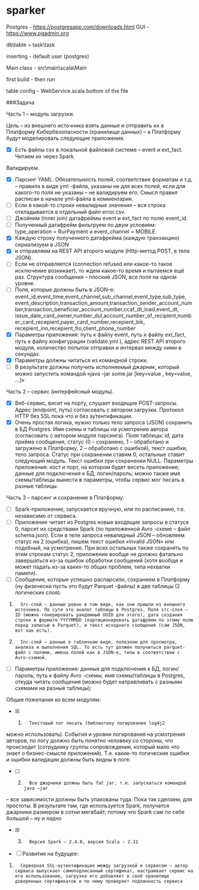 # sparker
Postgres - https://postgresapp.com/downloads.html
GUI - https://www.pgadmin.org

db\table = task\task

inserting - default user (postgres)

Main class - src\main\scala\Main 

first build - then run

table config - WebService.scala bottom of the file


###Задача

Часть 1 – модуль загрузки.

Цель – из внешнего источника взять данные и отправить их в Платформу Кибербезопасности (хранилище данных) – а Платформу
  будут моделировать следующие приложения.
  
- [x] Есть файлы csv в локальной файловой системе – event и ext_fact.
Читаем их через Spark.

Валидируем.
 - [x] Парсинг YAML. Обязательность полей, соответствие форматам и т.д. – правила в виде yml
 -файла, указаны не для всех полей, если для какого-то поля не указаны – не валидируем его. Смысл правил расписан в начале yml-файла в комментарии.
 - [ ] Если в какой-то строке невалидные значения – вся строка откладывается в отдельный файл error.csv.
 - [ ] Джойним (inner join) датафреймы event и ext_fact по полю event_id.
 - [ ] Полученный датафрейм фильтруем по двум условиям: type_operation = RurPayment и event_channel = MOBILE.
 - [x] Каждую строку полученного датафрейма (каждую транзакцию) сериализуем в JSON
 - [x] и отправляем на REST API второго модуля (Http-метод POST, в теле JSON).
 - [ ] Если не отправляется (connection refused
  или какое-то такое исключение возникает), то ждем какое-то время и пытаемся ещё раз. Структура сообщения – плоский JSON, все поля на одном уровне.
 - [ ] Поля, которые должны быть в JSON-е: event_id,event_time,event_channel,sub_channel,event_type,sub_type,
 event_description,transaction_amount,transaction_sender_account_number,transaction_beneficiar_account_number,ccaf_dt_load,event_dt,
 issue_date_card_owner,number_dul,account_number_of_recipient,number_card_recepient,payer_card_number,recepient_bik,
 recepient_inn,recepient_fio,client_phone_number
 - [x] Параметры приложения: путь к файлу event, путь к файлу ext_fact, путь к файлу конфигурации (validate.yml
 ), адрес REST API второго модуля, количество попыток отправки и интервал между ними в секундах.
 - [x] Параметры должны читаться из командной строки.
 - [ ] В результате должны получить исполняемый джарник, который можно запустить командой «java –jar some.jar [key=value
 , key=value, …]»

Часть 2 – сервис (интерфейсный модуль).
- [x] Веб-сервис, висит на порту, слушает входящие POST-запросы. Адрес (endpoint, путь) согласовать с автором загрузки.
 Протокол HTTP без SSL пока что и без аутентификации.
- [x] Очень простая логика, нужно только тело запроса (JSON) сохранить в БД Postgres. Имя схемы и таблицы на усмотрение
  автора (согласовать с автором модуля парсинга). Поля таблицы: id, дата приёма сообщения, статус (0 – сохранено, 1 –
  обработано и загружено в Платформу, 2 – обработано с ошибкой), текст ошибки, тело запроса. Статус при сохранении
  ставим 0, остальные ставит следующий модуль. Текст ошибки при сохранении NULL.
Параметры приложения: хост и порт, на котором будет висеть приложение; данные для подключения к БД, логин/пароль; можно
  также имя схемы/таблицы вынести в параметры, чтобы сервис мог писать в разные таблицы.

Часть 3 – парсинг и сохранение в Платформу.
- [ ] Spark-приложение, запускается вручную, или по расписанию, т.е. независимо от сервиса.
- [ ] Приложение читает из Postgres новые входящие запросы в статусе 0, парсит их средствами Spark (по приложенной Avro
-схеме – файл schema.json). Если в теле запроса невалидный JSON – обновляем статус на 2 (ошибка), пишем текст ошибки «invalid JSON» или подобный, на усмотрение. При всех остальных также сохранять по этим строкам статус 2, приложение вообще не должно фатально завершаться из-за ошибок обработки сообщений (хотя вообще и может падать из-за каких-то общих проблем, типа нехватки памяти).
- [ ] Сообщения, которые успешно распарсили, сохраняем в Платформу (ну физически пусть это будут Parquet
-файлы) в две таблицы (2 логических слоя):
1.       Src-слой – данные ровно в том виде, как они пришли из внешнего источника. По сути это аналог таблицы в Postgres. Поля src-слоя – ID (можно генерировать рандомный UUID для этого), дата создания строки в формате YYYYMMDD (партиционировать датафрйем по этому полю перед записью в Parquet), и текст исходного сообщения (сам JSON, вот как есть).
2.       Inc-слой – данные в табличном виде, полезном для просмотра, анализа и выполнения SQL. То есть тут должен получиться parquet-файл с полями, имена полей как в JSON-е, типы в соответствии с Avro-схемой.
- [ ] Параметры приложения: данные для подключения к БД, логин/пароль; путь к файлу Avro
-схемы, имя схемы/таблицы в Postgres, откуда читать сообщения (можно будет натравливать с разными схемами на разные таблицы);

Общие пожелания ко всем модулям:
- [x] 1.       Текстовый лог писать (библиотеку логирования log4j2
 можно использовать). События и уровни логирования на усмотрения авторов, по логу должно быть понятно человеку со стороны, что происходит (сотруднику группы сопровождения, который мало что знает о бизнес-смысле приложений). Т.е. какие-то логические ошибки и ошибки валидации должны быть видны в логе.
- [ ] 2.       Все джарники должны быть fat jar, т.е. запускаться командой java –jar
 – все зависимости должны быть упакованы туда. Пока так сделаем, для простоты. В результате там, где используется Spark, получатся джарники размером в сотни мегабайт, потому что Spark сам по себе большой – ну и ладно
- [x] 3.       Версия Spark – 2.4.0, версия Scala – 2.11

- [ ] Развитие на будущее:
1.       Серверная SSL-аутентификация между загрузкой и сервисом – автор сервиса выпускает самоподписанный сертификат, настраивает сервис на его использование, загрузка его добавляет в своё хранилище доверенных сертификатов и по нему проверяет подлинность сервиса
